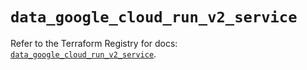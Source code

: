# `data_google_cloud_run_v2_service`

Refer to the Terraform Registry for docs: [`data_google_cloud_run_v2_service`](https://registry.terraform.io/providers/hashicorp/google/6.16.0/docs/data-sources/cloud_run_v2_service).

